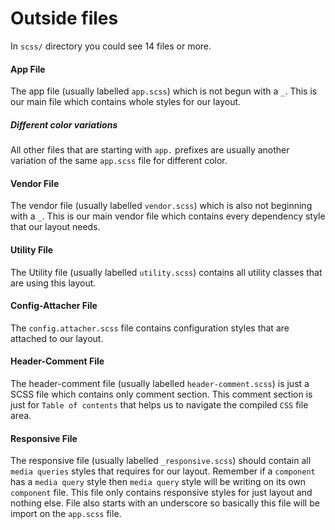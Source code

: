 # Outside files
In `scss/` directory you could see 14 files or more.

#### App File
The app file (usually labelled `app.scss`) which is not begun with a `_`. This is our main file which contains whole styles for our layout.
##### Different color variations
All other files that are starting with `app.` prefixes are usually another variation of the same `app.scss` file for different color.

#### Vendor File
The vendor file (usually labelled `vendor.scss`) which is also not beginning with a `_`. This is our main vendor file which contains every dependency style that our layout needs.

#### Utility File
The Utility file (usually labelled `utility.scss`) contains all utility classes that are using this layout.

#### Config-Attacher File
The `config.attacher.scss` file contains configuration styles that are attached to our layout.

#### Header-Comment File
The header-comment file (usually labelled `header-comment.scss`) is just a SCSS file which contains only comment section. This comment section is just for `Table of contents` that helps us to navigate the compiled `CSS` file area.

#### Responsive File
The responsive file (usually labelled `_responsive.scss`) should contain all `media queries` styles that requires for our layout. Remember if a `component` has a `media query` style then `media query` style will be writing on its own `component` file. This file only contains responsive styles for just layout and nothing else.
File also starts with an underscore so basically this file will be import on the `app.scss` file.
